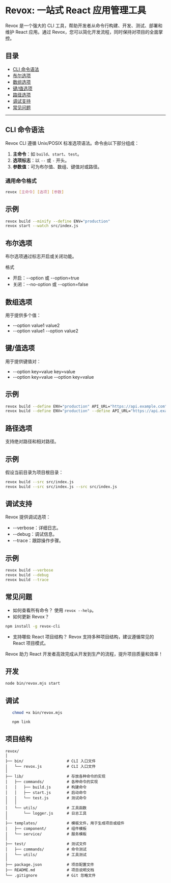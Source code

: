 # Revox: 一站式 React 应用管理工具

Revox 是一个强大的 CLI 工具，帮助开发者从命令行构建、开发、测试、部署和维护 React 应用。通过 Revox，您可以简化开发流程，同时保持对项目的全面掌控。

## 目录

- [CLI 命令语法](#cli-命令语法)
- [布尔选项](#布尔选项)
- [数组选项](#数组选项)
- [键/值选项](#键值选项)
- [路径选项](#路径选项)
- [调试支持](#调试支持)
- [常见问题](#常见问题)

---

## CLI 命令语法

Revox CLI 遵循 Unix/POSIX 标准选项语法。命令由以下部分组成：

1. **主命令**：如 `build`、`start`、`test`。
2. **选项标志**：以 `--` 或 `-` 开头。
3. **参数值**：可为布尔值、数组、键值对或路径。

### 通用命令格式
```bash
revox [主命令] [选项] [参数]
```

## 示例

```bash
revox build --minify --define ENV="production"
revox start --watch src/index.js
```

## 布尔选项

布尔选项通过标志开启或关闭功能。

格式
- 开启：--option 或 --option=true
- 关闭：--no-option 或 --option=false

## 数组选项

用于提供多个值：

- --option value1 value2
- --option value1 --option value2

## 键/值选项

用于提供键值对：

- --option key=value key=value
- --option key=value --option key=value

## 示例
```bash
revox build --define ENV="production" API_URL="https://api.example.com"
revox build --define ENV="production" --define API_URL="https://api.example.com"
```

## 路径选项

支持绝对路径和相对路径。

## 示例

假设当前目录为项目根目录：

```bash
revox build --src src/index.js
revox build --src src/index.js --src src/index.js
```

## 调试支持

Revox 提供调试选项：
- --verbose：详细日志。
- --debug：调试信息。
- --trace：跟踪操作步骤。

## 示例
```bash
revox build --verbose
revox build --debug
revox build --trace
```

## 常见问题

- 如何查看所有命令？
使用 `revox --help`。
- 如何更新 Revox？
```bash
npm install -g revox-cli
```
- 支持哪些 React 项目结构？
Revox 支持多种项目结构，建议遵循常见的 React 项目模式。

Revox 助力 React 开发者高效完成从开发到生产的流程，提升项目质量和效率！


## 开发

```bash
node bin/revox.mjs start
```

## 调试

```bash
   chmod +x bin/revox.mjs

   npm link
```




## 项目结构

```
revox/
│
├── bin/                   # CLI 入口文件
│   └── revox.js           # CLI 入口文件
│
├── lib/                   # 存放各种命令的实现
│   ├── commands/          # 各种命令的实现
│   │   ├── build.js       # 构建命令
│   │   ├── start.js       # 启动命令
│   │   └── test.js        # 测试命令
│   │
│   └── utils/             # 工具函数
│       └── logger.js      # 日志工具
│
├── templates/             # 模板文件，用于生成项目或组件
│   ├── component/         # 组件模板
│   └── service/           # 服务模板
│
├── test/                  # 测试文件
│   ├── commands/          # 命令测试
│   └── utils/             # 工具测试
│
├── package.json           # 项目配置文件
├── README.md              # 项目说明文档
└── .gitignore             # Git 忽略文件
```